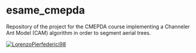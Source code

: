 # esame_cmepda
Repository of the project for the CMEPDA course implementing a Channeler Ant Model (CAM) algorithm in order to segment aerial trees.

[![LorenzoPierfederici98](https://circleci.com/gh/LorenzoPierfederici98/esame_cmepda.svg?style=shield)](https://app.circleci.com/pipelines/github/LorenzoPierfederici98/esame_cmepda)
